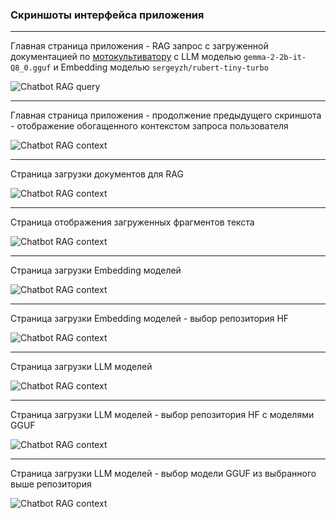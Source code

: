 

### Скриншоты интерфейса приложения


---
Главная страница приложения - RAG запрос с загруженной документацией по [мотокультиватору](https://huter.ru/userfiles/Паспорта/Мотокультиваторы/Pasport-huter-MK-7000-7800.pdf) с LLM моделью `gemma-2-2b-it-Q8_0.gguf` и Embedding моделью `sergeyzh/rubert-tiny-turbo`

![Chatbot RAG query](./chatbot_rag_query.png)

---
Главная страница приложения - продолжение предыдущего скриншота - отображение обогащенного контекстом запроса пользователя

![Chatbot RAG context](./chatbot_rag_context.png)


---
Страница загрузки документов для RAG

![Chatbot RAG context](./load_docs_tab.png)


---
Страница отображения загруженных фрагментов текста

![Chatbot RAG context](./view_docs_tab.png)

---
Страница загрузки Embedding моделей

![Chatbot RAG context](./load_embed_tab.png)


---
Страница загрузки Embedding моделей - выбор репозитория HF

![Chatbot RAG context](./load_embed_tab_select_repo.png)


---
Страница загрузки LLM моделей

![Chatbot RAG context](./load_llm_tab.png)


---
Страница загрузки LLM моделей - выбор репозитория HF с моделями GGUF

![Chatbot RAG context](./load_llm_tab_select_repo.png)


---
Страница загрузки LLM моделей - выбор модели GGUF из выбранного выше репозитория

![Chatbot RAG context](./load_llm_tab_select_gguf.png)

